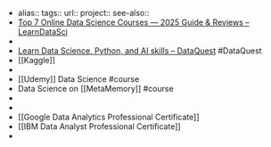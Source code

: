 - alias::
  tags::
  url:: 
  project::
  see-also::
- [Top 7 Online Data Science Courses — 2025 Guide & Reviews – LearnDataSci](https://www.learndatasci.com/best-data-science-online-courses/)
-
- [Learn Data Science, Python, and AI skills – DataQuest](https://www.dataquest.io/) #DataQuest
- [[Kaggle]]
-
- [[Udemy]] Data Science #course
- Data Science on [[MetaMemory]] #course
-
-
- [[Google Data Analytics Professional Certificate]]
- [[IBM Data Analyst Professional Certificate]]
-